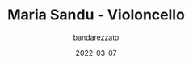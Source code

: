 ---
title: 'Maria Sandu - Violoncello'
date: 2022-03-07
author: bandarezzato
cognome_nome: Maria Sandu
---